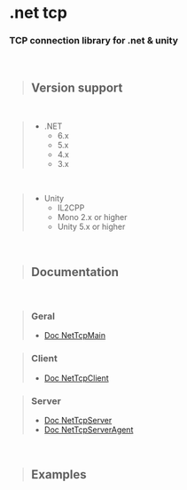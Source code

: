 # .net tcp
### TCP connection library for .net & unity
<br>

> ## Version support
<br>

> - .NET
>   - 6.x
>   - 5.x
>   - 4.x
>   - 3.x
<br>

> - Unity
>   - IL2CPP
>   - Mono 2.x or higher
>   - Unity 5.x or higher
<br>

> ## Documentation
<br>

> ### Geral
> - [Doc NetTcpMain](doc/NetTcpMain.md)

> ### Client
> - [Doc NetTcpClient](doc/NetTcpClient.md)

> ### Server
> - [Doc NetTcpServer](doc/NetTcpServer.md)
> - [Doc NetTcpServerAgent](doc/NetTcpServerAgent.md)
<br>

> ## Examples

